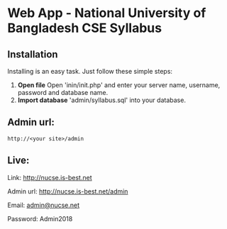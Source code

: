 # Web App - National University of Bangladesh CSE Syllabus

## Installation

Installing is an easy task. Just follow these simple steps:

 1. **Open file** Open 'inin/init.php' and enter your server name, username, password and database name.
 2. **Import database** 'admin/syllabus.sql' into your database.


## Admin url:

	http://<your site>/admin

## Live:

  Link: http://nucse.is-best.net
  
  Admin url: http://nucse.is-best.net/admin
  
  Email: admin@nucse.net
  
  Password: Admin2018
